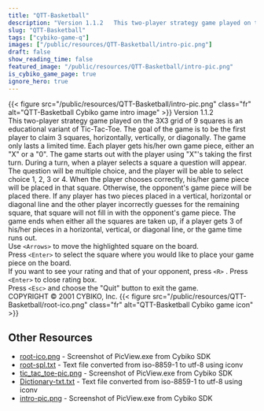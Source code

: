 ```yaml
---
title: "QTT-Basketball"
description: "Version 1.1.2   This two-player strategy game played on the 3X3 grid of 9 squares is an educational variant of Tic-Tac-Toe. The goal of the game is to be the first player to claim 3 squares, horizontally, vertically, or diagonally. The game only lasts a limited time. Each player..."
slug: "QTT-Basketball"
tags: ["cybiko-game-q"]
images: ["/public/resources/QTT-Basketball/intro-pic.png"]
draft: false
show_reading_time: false
featured_image: "/public/resources/QTT-Basketball/intro-pic.png"
is_cybiko_game_page: true
ignore_hero: true
---
```

{{< figure src="/public/resources/QTT-Basketball/intro-pic.png" class="fr" alt="QTT-Basketball Cybiko game intro image" >}}
Version 1.1.2 \
  This two-player strategy game played on the 3X3 grid of 9 squares is an educational variant of Tic-Tac-Toe. The goal of the game is to be the first player to claim 3 squares, horizontally, vertically, or diagonally. The game only lasts a limited time. Each player gets his/her own game piece, either an "X" or a "0". The game starts out with the player using "X"'s taking the first turn. During a turn, when a player selects a square a question will appear. The question will be multiple choice, and the player will be able to select choice 1, 2, 3 or 4. When the player chooses correctly, his/her game piece will be placed in that square.  Otherwise, the opponent's game piece will be placed there. If any player has two pieces placed in a vertical, horizontal or diagonal line and the other player incorrectly guesses for the remaining square, that square will not fill in with the opponent's game piece. The game ends when either all the squares are taken up, if a player gets 3 of his/her pieces in a horizontal, vertical, or diagonal line, or the game time runs out. \
Use `<Arrows>`  to move the highlighted square on the board. \
Press `<Enter>`  to select the square where you would like to place your game piece on the board. \
If you want to see your rating and that of your opponent, press `<R>` . Press `<Enter>`  to close rating box. \
Press `<Esc>`  and choose the "Quit" button to exit the game. \
COPYRIGHT © 2001 CYBIKO, Inc. {{< figure src="/public/resources/QTT-Basketball/root-ico.png" class="fr" alt="QTT-Basketball Cybiko game icon" >}}

## Other Resources
* [root-ico.png](/public/resources/QTT-Basketball/root-ico.png) - Screenshot of PicView.exe from Cybiko SDK
* [root-spl.txt](/public/resources/QTT-Basketball/root-spl.txt) - Text file converted from iso-8859-1 to utf-8 using iconv
* [tic_tac_toe-pic.png](/public/resources/QTT-Basketball/tic_tac_toe-pic.png) - Screenshot of PicView.exe from Cybiko SDK
* [Dictionary-txt.txt](/public/resources/QTT-Basketball/Dictionary-txt.txt) - Text file converted from iso-8859-1 to utf-8 using iconv
* [intro-pic.png](/public/resources/QTT-Basketball/intro-pic.png) - Screenshot of PicView.exe from Cybiko SDK
